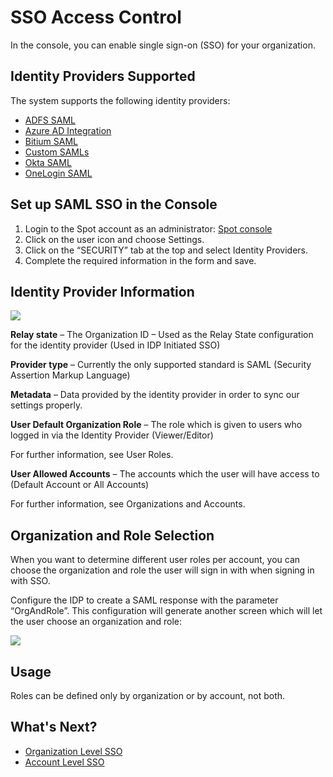 # SSO Access Control

In the console, you can enable single sign-on (SSO) for your organization.

## Identity Providers Supported

The system supports the following identity providers:

* [ADFS SAML](administration/identity-providers/adfs-saml-authentication.md)
* [Azure AD Integration](administration/identity-providers/azure-active-directory-integration.md)
* [Bitium SAML](administration/identity-providers/bitium-saml-authentication.md)
* [Custom SAMLs](administration/identity-providers/custom-saml-idp-configuration.md)
* [Okta SAML](administration/identity-providers/okta-saml-authentication.md)
* [OneLogin SAML](administration/identity-providers/onelogin-saml-authentication.md)

## Set up SAML SSO in the Console

1. Login to the Spot account as an administrator: [Spot console](https://console.spotinst.com/#/dashboard)
2. Click on the user icon and choose Settings.
3. Click on the “SECURITY” tab at the top and select Identity Providers.
4. Complete the required information in the form and save.

## Identity Provider Information

<img src="/administration/_media/sss-access-control-01.png" />

**Relay state** – The Organization ID –  Used as the Relay State configuration for the identity provider (Used in IDP Initiated SSO)

**Provider type** – Currently the only supported standard is SAML (Security Assertion Markup Language)

**Metadata** – Data provided by the identity provider in order to sync our settings properly.

**User Default Organization Role** – The role which is given to users who logged in via the Identity Provider (Viewer/Editor)

For further information, see User Roles.

**User Allowed Accounts** – The accounts which the user will have access to (Default Account or All Accounts)

For further information, see Organizations and Accounts.

## Organization and Role Selection

When you want to determine different user roles per account, you can choose the organization and role the user will sign in with when signing in with SSO.

Configure the IDP to create a SAML response with the parameter “OrgAndRole”.
This configuration will generate another screen which will let the user choose an organization and role:

<img src="/administration/_media/sss-access-control-02.jpg" />

## Usage

Roles can be defined only by organization or by account, not both.

## What's Next?
* [Organization Level SSO](administration/sso-access-control/organization-level-sso.md)
* [Account Level SSO](administration/sso-access-control/account-level-sso.md)
